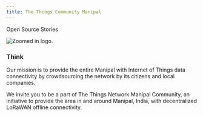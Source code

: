```yaml
---
title: The Things Community Manipal
---
```


<back-link to="/opensource">Open Source Stories</back-link>

<grid classname="background-bleed">
<column lg="16">

![Zoomed in logo.](/images/Image_1.png)

</column>
</grid>

<grid background="gray-10">
<column md="2" lg="4">

### Think

</column>

<column md="5" lg="8">

<p size="lg">Our mission is to provide the entire Manipal with Internet of Things data connectivity by crowdsourcing the network by its citizens and local companies.</p>
<p size="lg">We invite you to be a part of The Things Network Manipal Community, an initiative to provide the area in and around Manipal, India, with decentralized LoRaWAN offline connectivity.</p>

<icon name="PlexArrowDown"></icon>

</column>
</grid>

<grid background="gray-10">
<column bleed={true} lg="12" offset_lg="4" fade="true">



</column>
<column bleed={true} md="5" lg="8" offset_lg="4" fade="true">



</column>
<column bleed={true} md="3" lg="4" fade="true">



</column>
<column bleed={true} md="4" lg="6" offset_lg="4" fade="true">



</column>
<column bleed={true} md="4" lg="6" fade="true">



</column>
<column bleed={true} md="5" lg="8" offset_lg="4" fade="true">



</column>
<column bleed={true} md="3" lg="4" fade="true">



</column>
<column bleed={true} md="3" lg="4" offset_lg="4" fade="true">



</column>
<column bleed={true} md="5" lg="8" fade="true">



</column>
<column bleed={true} md="5" lg="8" offset_lg="4" fade="true">



</column>
<column bleed={true} md="3" lg="4" fade="true">



</column>
<column bleed={true} md="5" lg="8" offset_lg="4" fade="true">



</column>
</grid>
